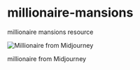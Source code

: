 # millionaire-mansions
millionaire mansions resource

![Millionaire from Midjourney](https://github.com/cpuncekar/millionaire_mansion_13d8ec52-589b-44e8-9146-ace9e259efab.png)


millionaire from Midjourney
